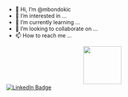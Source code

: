 - 👋 Hi, I’m @mbondokic
- 👀 I’m interested in ...
- 🌱 I’m currently learning ...
- 💞️ I’m looking to collaborate on ...
- 📫 How to reach me ...

<div id="header" align="center">
  <img src="https://media.giphy.com/media/M9gbBd9nbDrOTu1Mqx/giphy.gif" width="100"/>
</div>

<div id="badges">
  <a href="https://www.linkedin.com/in/milo%C5%A1-bondoki%C4%87/">
    <img src="https://img.shields.io/badge/LinkedIn-blue?style=for-the-badge&logo=linkedin&logoColor=white" alt="LinkedIn Badge"/>
  </a>
</div>

<!---
mbondokic/mbondokic is a ✨ special ✨ repository because its `README.md` (this file) appears on your GitHub profile.
You can click the Preview link to take a look at your changes.
--->
